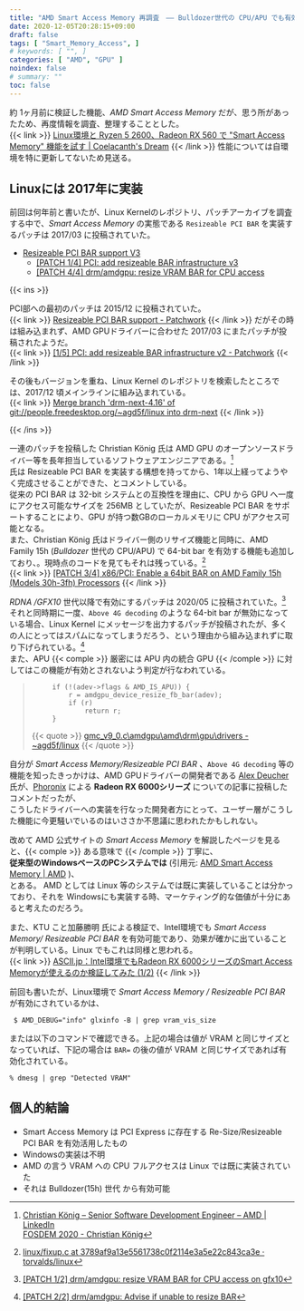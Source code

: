 ```yaml
---
title: "AMD Smart Access Memory 再調査　―― Bulldozer世代の CPU/APU でも有効可能"
date: 2020-12-05T20:28:15+09:00
draft: false
tags: [ "Smart_Memory_Access", ]
# keywords: [ "", ]
categories: [ "AMD", "GPU" ]
noindex: false
# summary: ""
toc: false
---
```


約 1ヶ月前に検証した機能、*AMD Smart Access Memory* だが、思う所があったため、再度情報を調査、整理することとした。  
{{< link >}} [Linux環境と Ryzen 5 2600、Radeon RX 560 で "Smart Access Memory" 機能を試す | Coelacanth's Dream](/posts/2020/11/05/linux-amd-smart-access-memory/) {{< /link >}}
性能については自環境を特に更新してないため見送る。  

## Linuxには 2017年に実装

前回は何年前と書いたが、Linux Kernelのレポジトリ、パッチアーカイブを調査する中で、*Smart Access Memory* の実態である `Resizeable PCI BAR` を実装するパッチは 2017/03 に投稿されていた。  

 * [Resizeable PCI BAR support V3](https://lists.freedesktop.org/archives/amd-gfx/2017-March/006316.html)
    * [[PATCH 1/4] PCI: add resizeable BAR infrastructure v3](https://lists.freedesktop.org/archives/amd-gfx/2017-March/006319.html)
    * [[PATCH 4/4] drm/amdgpu: resize VRAM BAR for CPU access](https://lists.freedesktop.org/archives/amd-gfx/2017-March/006320.html)

{{< ins >}}

PCI部への最初のパッチは 2015/12 に投稿されていた。  
{{< link >}} [Resizeable PCI BAR support - Patchwork](https://patchwork.kernel.org/project/linux-pci/patch/5662C61F.50303@amd.com/) {{< /link >}}
だがその時は組み込まれず、AMD GPUドライバーに合わせた 2017/03 にまたパッチが投稿されたようだ。  
{{< link >}} [[1/5] PCI: add resizeable BAR infrastructure v2 - Patchwork](https://patchwork.kernel.org/project/linux-pci/patch/1488800428-2854-1-git-send-email-deathsimple@vodafone.de/) {{< /link >}}

その後もバージョンを重ね、Linux Kernel のレポジトリを検索したところでは、2017/12 頃メインラインに組み込まれている。  
{{< link >}} [Merge branch 'drm-next-4.16' of git://people.freedesktop.org/~agd5f/linux into drm-next](https://git.kernel.org/pub/scm/linux/kernel/git/torvalds/linux.git/commit/?h=v5.10-rc6&id=9c606cd4117a3c45e04a6616b1a0dbeb18eeee62) {{< /link >}}

{{< /ins >}}

一連のパッチを投稿した Christian König 氏は AMD GPU のオープンソースドライバー等を長年担当しているソフトウェアエンジニアである。[^christian]  
氏は Resizeable PCI BAR を実装する構想を持ってから、1年以上経ってようやく完成させることができた、とコメントしている。  
従来の PCI BAR は 32-bit システムとの互換性を理由に、CPU から GPU へ一度にアクセス可能なサイズを 256MB としていたが、Resizeable PCI BAR をサポートすることにより、GPU が持つ数GBのローカルメモリに CPU がアクセス可能となる。  
また、Christian König 氏はドライバー側のリサイズ機能と同時に、AMD Family 15h (*Bulldozer* 世代の CPU/APU) で 64-bit bar を有効する機能も追加しており、。現時点のコードを見てもそれは残っている。[^fam15h-large-bar]  
{{< link >}} [[PATCH 3/4] x86/PCI: Enable a 64bit BAR on AMD Family 15h (Models 30h-3fh) Processors](https://lists.freedesktop.org/archives/amd-gfx/2017-March/006318.html) {{< /link >}}

[^christian]: [Christian König – Senior Software Development Engineer – AMD | LinkedIn](https://de.linkedin.com/in/christian-k%C3%B6nig-35b7bbaa)<br> [FOSDEM 2020 - Christian König](https://archive.fosdem.org/2020/schedule/speaker/christian_konig/)
[^fam15h-large-bar]: [linux/fixup.c at 3789af9a13e5561738c0f2114e3a5e22c843ca3e · torvalds/linux](https://github.com/torvalds/linux/blob/3789af9a13e5561738c0f2114e3a5e22c843ca3e/arch/x86/pci/fixup.c#L684)


*RDNA /GFX10* 世代以降で有効にするパッチは 2020/05 に投稿されていた。[^gfx10-large-bar]  
それと同時期に一度、`Above 4G decoding` のような 64-bit bar が無効になっている場合、Linux Kernel にメッセージを出力するパッチが投稿されたが、多くの人にとってはスパムになってしまうだろう、という理由から組み込まれずに取り下げられている。[^drop]  
また、APU {{< comple >}} 厳密には APU 内の統合 GPU {{< /comple >}} に対してはこの機能が有効とされないよう判定が行なわれている。  

 >        	if (!(adev->flags & AMD_IS_APU)) {
 >        		r = amdgpu_device_resize_fb_bar(adev);
 >        		if (r)
 >        			return r;
 >        	}
 >
 > {{< quote >}} [gmc_v9_0.c\amdgpu\amd\drm\gpu\drivers - ~agd5f/linux](https://cgit.freedesktop.org/~agd5f/linux/tree/drivers/gpu/drm/amd/amdgpu/gmc_v9_0.c?h=amd-staging-drm-next&id=187453ff5924a98042fe2a5fb8aeacf51892d545#n1246) {{< /quote >}}

[^gfx10-large-bar]: [[PATCH 1/2] drm/amdgpu: resize VRAM BAR for CPU access on gfx10](https://lists.freedesktop.org/archives/amd-gfx/2020-May/049749.html)
[^drop]: [[PATCH 2/2] drm/amdgpu: Advise if unable to resize BAR](https://lists.freedesktop.org/archives/amd-gfx/2020-May/049752.html)

自分が *Smart Access Memory/Resizeable PCI BAR* 、`Above 4G decoding` 等の機能を知ったきっかけは、AMD GPUドライバーの開発者である [Alex Deucher](https://gitlab.freedesktop.org/agd5f) 氏が、[Phoronix](https://www.phoronix.com/scan.php?page=home) による **Radeon RX 6000シリーズ** についての記事に投稿したコメントだったが、  
こうしたドライバーへの実装を行なった開発者方にとって、ユーザー層がこうした機能に今更騒いでいるのはいささか不思議に思われたかもしれない。  

改めて AMD 公式サイトの *Smart Access Memory* を解説したページを見ると、{{< comple >}} ある意味で {{< /comple >}} 丁寧に、  
**従来型のWindowsベースのPCシステムでは** (引用元: [AMD Smart Access Memory | AMD](https://www.amd.com/ja/technologies/smart-access-memory) )、  
とある。 AMD としては Linux 等のシステムでは既に実装していることは分かっており、それを Windowsにも実装する時、マーケティング的な価値が十分にあると考えたのだろう。  

また、KTU こと加藤勝明 氏による検証で、Intel環境でも *Smart Access Memory/ Resizeable PCI BAR* を有効可能であり、効果が確かに出ていることが判明している。Linux でもこれは同様と思われる。  
{{< link >}} [ASCII.jp：Intel環境でもRadeon RX 6000シリーズのSmart Access Memoryが使えるのか検証してみた (1/2)](https://ascii.jp/elem/000/004/036/4036051/) {{< /link >}}

前回も書いたが、Linux環境で *Smart Access Memory / Resizeable PCI BAR* が有効にされているかは、  

     $ AMD_DEBUG="info" glxinfo -B | grep vram_vis_size

または以下のコマンドで確認できる。上記の場合は値が VRAM と同じサイズとなっていれば、下記の場合は `BAR=` の後の値が VRAM と同じサイズであれば有効化されている。  

    % dmesg | grep "Detected VRAM"

## 個人的結論

 * Smart Access Memory は PCI Express に存在する Re-Size/Resizeable PCI BAR を有効活用したもの
 * Windowsの実装は不明
 * AMD の言う VRAM への CPU フルアクセスは Linux では既に実装されていた
 * それは Bulldozer(15h) 世代 から有効可能
